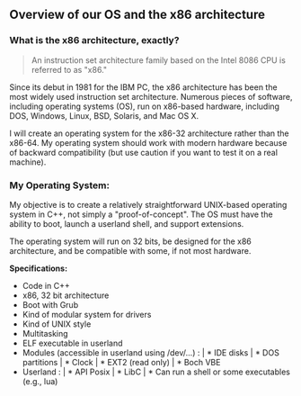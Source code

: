 ## Overview of our OS and the x86 architecture

### What is the x86 architecture, exactly?
> An instruction set architecture family based on the Intel 8086 CPU is referred to as "x86."

Since its debut in 1981 for the IBM PC, the x86 architecture has been the most widely used instruction set architecture. Numerous pieces of software, including operating systems (OS), run on x86-based hardware, including DOS, Windows, Linux, BSD, Solaris, and Mac OS X.


I will create an operating system for the x86-32 architecture rather than the x86-64. My operating system should work with modern hardware because of backward compatibility (but use caution if you want to test it on a real machine).

### My Operating System:
My objective is to create a relatively straightforward UNIX-based operating system in C++, not simply a "proof-of-concept". The OS must have the ability to boot, launch a userland shell, and support extensions.

The operating system will run on 32 bits, be designed for the x86 architecture, and be compatible with some, if not most hardware.


**Specifications:**

* Code in C++
* x86, 32 bit architecture
* Boot with Grub
* Kind of modular system for drivers
* Kind of UNIX style
* Multitasking
* ELF executable in userland
* Modules (accessible in userland using /dev/...) :
|  * IDE disks
|  * DOS partitions
|  * Clock
|  * EXT2 (read only)
|  * Boch VBE
* Userland :
|  * API Posix
|  * LibC
|  * Can run a shell or some executables (e.g., lua)
